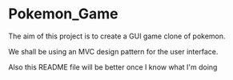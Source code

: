 # Pokemon_Game
The aim of this project is to create a GUI game clone of pokemon. 

We shall be using an MVC design pattern for the user interface.

Also this README file will be better once I know what I'm doing
